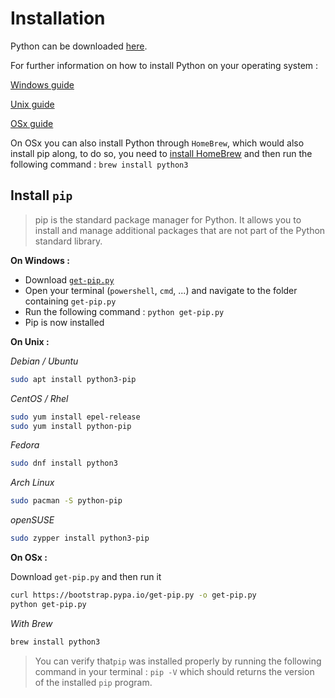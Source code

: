 # Installation

Python can be downloaded [here](https://www.python.org/downloads/).

For further information on how to install Python on your operating system :

[Windows guide](https://docs.python.org/3/using/windows.html)

[Unix guide](https://docs.python.org/3/using/unix.html)

[OSx guide](https://docs.python.org/3/using/mac.html)

On OSx you can also install Python through `HomeBrew`, which would also install pip along, to do so, you need to [install HomeBrew](https://brew.sh/) and then run the following command : `brew install python3`

## Install `pip`

> pip is the standard package manager for Python. It allows you to install and manage additional packages that are not part of the Python standard library.

**On Windows :**

* Download [`get-pip.py`](https://bootstrap.pypa.io/get-pip.py)
* Open your terminal \(`powershell`, `cmd`, ...\) and navigate to the folder containing `get-pip.py`
* Run the following command : `python get-pip.py`
* Pip is now installed

**On Unix :**

_Debian / Ubuntu_

```bash
sudo apt install python3-pip
```

_CentOS / Rhel_

```bash
sudo yum install epel-release
sudo yum install python-pip
```

_Fedora_

```bash
sudo dnf install python3
```

_Arch Linux_

```bash
sudo pacman -S python-pip
```

_openSUSE_

```bash
sudo zypper install python3-pip
```

**On OSx :**

Download `get-pip.py` and then run it

```bash
curl https://bootstrap.pypa.io/get-pip.py -o get-pip.py
python get-pip.py
```

_With Brew_

```bash
brew install python3
```

> You can verify that`pip` was installed properly by running the following command in your terminal : `pip -V` which should returns the version of the installed `pip` program.

